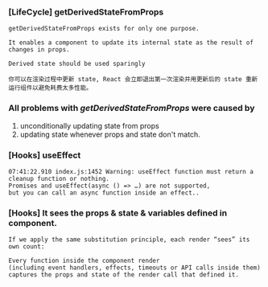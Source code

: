 ### [LifeCycle] getDerivedStateFromProps

```
getDerivedStateFromProps exists for only one purpose. 

It enables a component to update its internal state as the result of changes in props.

Derived state should be used sparingly

你可以在渲染过程中更新 state, React 会立即退出第一次渲染并用更新后的 state 重新运行组件以避免耗费太多性能。

```

### All problems with _getDerivedStateFromProps_ were caused by
1. unconditionally updating state from props
2. updating state whenever props and state don't match.

### [Hooks] useEffect
```
07:41:22.910 index.js:1452 Warning: useEffect function must return a cleanup function or nothing. 
Promises and useEffect(async () => …) are not supported, 
but you can call an async function inside an effect.. 
```


### [Hooks] It sees the props & state & variables defined in component.
```
If we apply the same substitution principle, each render “sees” its own count:

Every function inside the component render 
(including event handlers, effects, timeouts or API calls inside them) 
captures the props and state of the render call that defined it.
```
